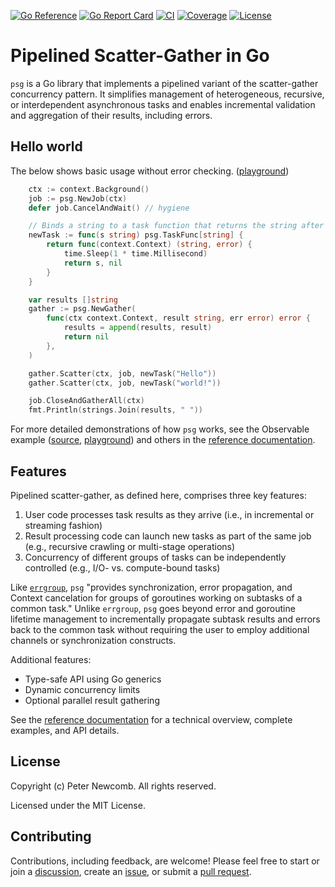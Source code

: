 [![Go Reference][godev-badge]][godev]
[![Go Report Card][goreport-badge]][goreport]
[![CI][ci-badge]][ci]
[![Coverage][coverage-badge]][coverage]
[![License][license-badge]][license]

# Pipelined Scatter-Gather in Go

`psg` is a Go library that implements a pipelined variant of the scatter-gather
concurrency pattern. It simplifies management of heterogeneous, recursive, or
interdependent asynchronous tasks and enables incremental validation and
aggregation of their results, including errors.

## Hello world

The below shows basic usage without error checking.
([playground][helloworld-play])

``` go
	ctx := context.Background()
	job := psg.NewJob(ctx)
	defer job.CancelAndWait() // hygiene

	// Binds a string to a task function that returns the string after a short delay.
	newTask := func(s string) psg.TaskFunc[string] {
		return func(context.Context) (string, error) {
			time.Sleep(1 * time.Millisecond)
			return s, nil
		}
	}

	var results []string
	gather := psg.NewGather(
		func(ctx context.Context, result string, err error) error {
			results = append(results, result)
			return nil
		},
	)

	gather.Scatter(ctx, job, newTask("Hello"))
	gather.Scatter(ctx, job, newTask("world!"))

	job.CloseAndGatherAll(ctx)
	fmt.Println(strings.Join(results, " "))
```

For more detailed demonstrations of how `psg` works, see the Observable example
([source][observable-source], [playground][observable-play]) and others in the
[reference documentation][godev].

## Features

Pipelined scatter-gather, as defined here, comprises three key features:
 1. User code processes task results as they arrive (i.e., in incremental or
    streaming fashion)
 2. Result processing code can launch new tasks as part of the same job (e.g.,
    recursive crawling or multi-stage operations)
 3. Concurrency of different groups of tasks can be independently controlled
    (e.g., I/O- vs. compute-bound tasks)

Like [`errgroup`][errgroup], `psg` "provides synchronization, error propagation,
and Context cancelation for groups of goroutines working on subtasks of a common
task." Unlike `errgroup`, `psg` goes beyond error and goroutine lifetime
management to incrementally propagate subtask results and errors back to the
common task without requiring the user to employ additional channels or
synchronization constructs.

Additional features:
  - Type-safe API using Go generics
  - Dynamic concurrency limits
  - Optional parallel result gathering

See the [reference documentation][godev] for a technical overview, complete examples,
and API details.

## License

Copyright (c) Peter Newcomb. All rights reserved.

Licensed under the MIT License.

## Contributing

Contributions, including feedback, are welcome! Please feel free to start or
join a [discussion][discussions], create an [issue][issues], or submit a [pull
request][pull requests].

[godev-badge]: https://pkg.go.dev/badge/github.com/petenewcomb/psg-go.svg
[godev]: https://pkg.go.dev/github.com/petenewcomb/psg-go#section-documentation
[goreport-badge]: https://goreportcard.com/badge/github.com/petenewcomb/psg-go
[goreport]: https://goreportcard.com/report/github.com/petenewcomb/psg-go
[ci-badge]: https://github.com/petenewcomb/psg-go/actions/workflows/ci.yml/badge.svg
[ci]: https://github.com/petenewcomb/psg-go/actions/workflows/ci.yml
[coverage-badge]: https://github.com/petenewcomb/psg-go/wiki/coverage.svg
[coverage]: https://raw.githack.com/wiki/petenewcomb/psg-go/coverage.html
[license-badge]: https://img.shields.io/github/license/mashape/apistatus.svg
[license]: https://opensource.org/licenses/MIT
[helloworld-play]: https://go.dev/play/p/JTt6gWNNIIV
[observable-source]: ./example_observable_test.go
[observable-play]: https://go.dev/play/p/rJMfZAS468b
[errgroup]: https://pkg.go.dev/golang.org/x/sync/errgroup
[discussions]: https://github.com/petenewcomb/psg-go/discussions
[issues]: https://github.com/petenewcomb/psg-go/issues
[pull requests]: https://github.com/petenewcomb/psg-go/pulls
